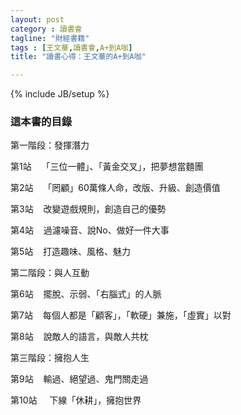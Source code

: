 ```yaml
---
layout: post
category : 讀書會 
tagline: "財經書籍"
tags : [王文華,讀書會,A+到A咖]
title: "讀書心得：王文華的A+到A咖"

---
```

{% include JB/setup %}

### 這本書的目錄
第一階段：發揮潛力

第1站    「三位一體」、「黃金交叉」，把夢想當麵團

第2站    「罔顧」60萬條人命，改版、升級、創造價值

第3站    改變遊戲規則，創造自己的優勢

第4站    過濾噪音、說No、做好一件大事

第5站    打造趣味、風格、魅力


第二階段：與人互動

第6站    擺脫、示弱、「右腦式」的人脈

第7站    每個人都是「顧客」，「軟硬」兼施，「虛實」以對

第8站    說敵人的語言，與敵人共枕

第三階段：擁抱人生

第9站    輸過、絕望過、鬼門關走過

第10站     下線「休耕」，擁抱世界